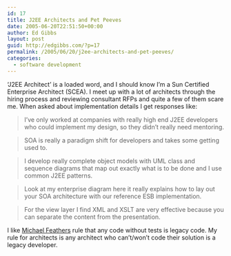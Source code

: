 ```yaml
---
id: 17
title: J2EE Architects and Pet Peeves
date: 2005-06-20T22:51:50+00:00
author: Ed Gibbs
layout: post
guid: http://edgibbs.com/?p=17
permalink: /2005/06/20/j2ee-architects-and-pet-peeves/
categories:
  - software development
---
```

&#8216;J2EE Architect&#8217; is a loaded word, and I should know I&#8217;m a Sun Certified Enterprise Architect (SCEA). I meet up with a lot of architects through the hiring process and reviewing consultant RFPs and quite a few of them scare me. When asked about implementation details I get responses like:

> I&#8217;ve only worked at companies with really high end J2EE developers who could implement my design, so they didn&#8217;t really need mentoring.

> SOA is really a paradigm shift for developers and takes some getting used to.

> I develop really complete object models with UML class and sequence diagrams that map out exactly what is to be done and I use common J2EE patterns.

> Look at my enterprise diagram here it really explains how to lay out your SOA architecture with our reference ESB implementation.

> For the view layer I find XML and XSLT are very effective because you can separate the content from the presentation.

I like [Michael Feathers](http://www.artima.com/weblogs/index.jsp?blogger=mfeathers) rule that any code without tests is legacy code. My rule for architects is any architect who can&#8217;t/won&#8217;t code their solution is a legacy developer.